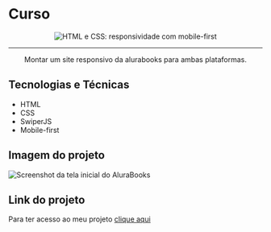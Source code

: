 # Curso 
<p align="center"> <img src="https://imgur.com/Hy6t2jH.png" alt="HTML e CSS: responsividade com mobile-first"> </p>

<hr>

<p align="center">Montar um site responsivo da alurabooks para ambas plataformas.</p>

## Tecnologias e Técnicas
* HTML
* CSS
* SwiperJS
* Mobile-first

## Imagem do projeto
![Screenshot da tela inicial do AluraBooks](https://imgur.com/6GsjQvJ.png)

## Link do projeto
Para ter acesso ao meu projeto [clique aqui](https://pedro-coelho1604.github.io/alurabook/)
